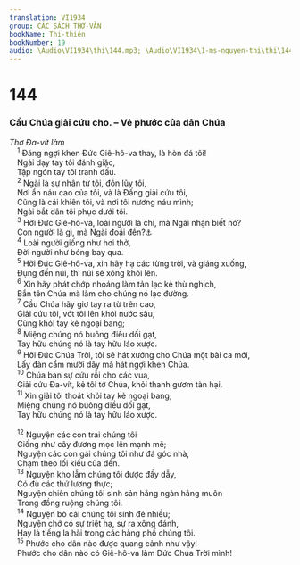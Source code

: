 ```yaml
---
translation: VI1934
group: CÁC SÁCH THƠ-VĂN
bookName: Thi-thiên 
bookNumber: 19
audio: \Audio\VI1934\thi\144.mp3; \Audio\VI1934\1-ms-nguyen-thi\thi\144.mp3
---
```


<div class="title"><h1>144</h1><h3>Cầu Chúa giải cứu cho. – Vẻ phước của dân Chúa</h3><i>Thơ Đa-vít làm</i></div>
<span class="verse thi_144_1"> <sup>1</sup> Đáng ngợi khen Đức Giê-hô-va thay, là hòn đá tôi! <br/> Ngài dạy tay tôi đánh giặc, <br/> Tập ngón tay tôi tranh đấu. <br/></span>
<span class="verse thi_144_2"> <sup>2</sup> Ngài là sự nhân từ tôi, đồn lũy tôi, <br/> Nơi ẩn náu cao của tôi, và là Đấng giải cứu tôi, <br/> Cũng là cái khiên tôi, và nơi tôi nương náu mình; <br/> Ngài bắt dân tôi phục dưới tôi. <br/></span>
<span class="verse thi_144_3"> <sup>3</sup> Hỡi Đức Giê-hô-va, loài người là chi, mà Ngài nhận biết nó? <br/> Con người là gì, mà Ngài đoái đến?<a data-toggle="tooltip" data-placement="bottom" title="Giop 7:17-18; Thi 8:4">⚓</a><br/></span>
<span class="verse thi_144_4"> <sup>4</sup> Loài người giống như hơi thở, <br/> Đời người như bóng bay qua. <br/></span>
<span class="verse thi_144_5"> <sup>5</sup> Hỡi Đức Giê-hô-va, xin hãy hạ các từng trời, và giáng xuống, <br/> Đụng đến núi, thì núi sẽ xông khói lên. <br/></span>
<span class="verse thi_144_6"> <sup>6</sup> Xin hãy phát chớp nhoáng làm tản lạc kẻ thù nghịch, <br/> Bắn tên Chúa mà làm cho chúng nó lạc đường. <br/></span>
<span class="verse thi_144_7"> <sup>7</sup> Cầu Chúa hãy giơ tay ra từ trên cao, <br/> Giải cứu tôi, vớt tôi lên khỏi nước sâu, <br/> Cùng khỏi tay kẻ ngoại bang; <br/></span>
<span class="verse thi_144_8"> <sup>8</sup> Miệng chúng nó buông điều dối gạt, <br/> Tay hữu chúng nó là tay hữu láo xược. <br/></span>
<span class="verse thi_144_9"> <sup>9</sup> Hỡi Đức Chúa Trời, tôi sẽ hát xướng cho Chúa một bài ca mới, <br/> Lấy đàn cầm mười dây mà hát ngợi khen Chúa. <br/></span>
<span class="verse thi_144_10"> <sup>10</sup> Chúa ban sự cứu rỗi cho các vua, <br/> Giải cứu Đa-vít, kẻ tôi tớ Chúa, khỏi thanh gươm tàn hại. <br/></span>
<span class="verse thi_144_11"> <sup>11</sup> Xin giải tôi thoát khỏi tay kẻ ngoại bang; <br/> Miệng chúng nó buông điều dối gạt, <br/> Tay hữu chúng nó là tay hữu láo xược. <br/> <br/></span>
<span class="verse thi_144_12"> <sup>12</sup> Nguyện các con trai chúng tôi <br/> Giống như cây đương mọc lên mạnh mẽ; <br/> Nguyện các con gái chúng tôi như đá góc nhà, <br/> Chạm theo lối kiểu của đền. <br/></span>
<span class="verse thi_144_13"> <sup>13</sup> Nguyện kho lẫm chúng tôi được đầy dẫy, <br/> Có đủ các thứ lương thực; <br/> Nguyện chiên chúng tôi sinh sản hằng ngàn hằng muôn <br/> Trong đồng ruộng chúng tôi. <br/></span>
<span class="verse thi_144_14"> <sup>14</sup> Nguyện bò cái chúng tôi sinh đẻ nhiều; <br/> Nguyện chớ có sự triệt hạ, sự ra xông đánh, <br/> Hay là tiếng la hãi trong các hàng phố chúng tôi. <br/></span>
<span class="verse thi_144_15"> <sup>15</sup> Phước cho dân nào được quang cảnh như vậy! <br/> Phước cho dân nào có Giê-hô-va làm Đức Chúa Trời mình! <br/></span>
